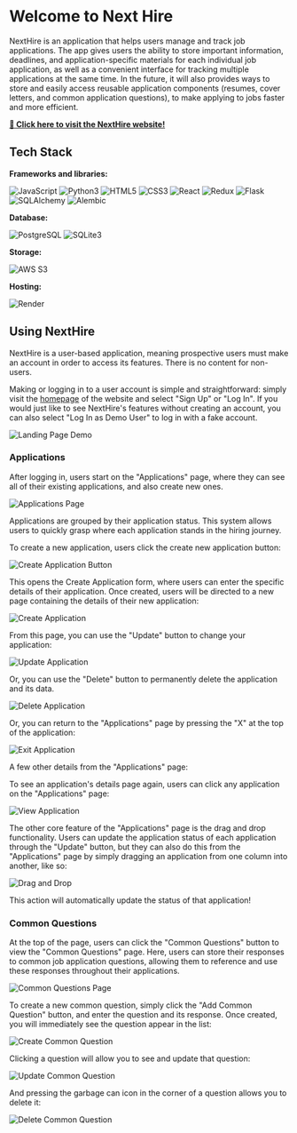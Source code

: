 # Welcome to Next Hire

NextHire is an application that helps users manage and track job applications. The app gives users the ability to store important information, deadlines, and application-specific materials for each individual job application, as well as a convenient interface for tracking multiple applications at the same time. In the future, it will also provides ways to store and easily access reusable application components (resumes, cover letters, and common application questions), to make applying to jobs faster and more efficient.

**[🔭 Click here to visit the NextHire website!](https://nexthire-m0no.onrender.com/)**

## Tech Stack

**Frameworks and libraries:** 

![JavaScript](https://img.shields.io/badge/javascript-%23323330.svg?style=for-the-badge&logo=javascript&logoColor=%23F7DF1E) ![Python3](https://img.shields.io/badge/python-3670A0?style=for-the-badge&logo=python&logoColor=ffdd54) ![HTML5](https://img.shields.io/badge/html5-%23E34F26.svg?style=for-the-badge&logo=html5&logoColor=white) ![CSS3](https://img.shields.io/badge/css3-%231572B6.svg?style=for-the-badge&logo=css3&logoColor=white) ![React](https://img.shields.io/badge/React-20232A?style=for-the-badge&logo=react&logoColor=61DAFB) ![Redux](https://img.shields.io/badge/redux-%23593d88.svg?style=for-the-badge&logo=redux&logoColor=white) ![Flask](https://img.shields.io/badge/Flask-000000?style=for-the-badge&logo=Flask&logoColor=white) ![SQLAlchemy](https://img.shields.io/badge/sqlalchemy-D71F00?style=for-the-badge&logo=sqlalchemy&logoColor=white) ![Alembic](https://img.shields.io/badge/alembic-6BA81E?style=for-the-badge&logo=alembic&logoColor=white)

**Database:** 

![PostgreSQL](https://img.shields.io/badge/PostgreSQL-316192?style=for-the-badge&logo=postgresql&logoColor=white) ![SQLite3](https://img.shields.io/badge/SQLite-003B57?style=for-the-badge&logo=SQLite&logoColor=white)

**Storage:**

![AWS S3](https://img.shields.io/badge/AWS_S3-569A31?logo=amazons3&logoColor=fff&style=for-the-badge)

**Hosting:**

![Render](https://img.shields.io/badge/Render-%46E3B7.svg?style=for-the-badge&logo=render&logoColor=white)

## Using NextHire

NextHire is a user-based application, meaning prospective users must make an account in order to access its features. There is no content for non-users. 

Making or logging in to a user account is simple and straightforward: simply visit the [homepage](https://nexthire-m0no.onrender.com/) of the website and select "Sign Up" or "Log In". If you would just like to see NextHire's features without creating an account, you can also select "Log In as Demo User" to log in with a fake account. 

![Landing Page Demo](./assets/readme_assets/Landing-Page-GIF.gif)

### Applications

After logging in, users start on the "Applications" page, where they can see all of their existing applications, and also create new ones. 

![Applications Page](./assets/readme_assets/Applications-Page.png)

Applications are grouped by their application status. This system allows users to quickly grasp where each application stands in the hiring journey.

To create a new application, users click the create new application button:

![Create Application Button](./assets/readme_assets/create-application-button.gif)

This opens the Create Application form, where users can enter the specific details of their application. Once created, users will be directed to a new page containing the details of their new application:

![Create Application](./assets/readme_assets/creating-new-application.gif)

From this page, you can use the "Update" button to change your application: 

![Update Application](./assets/readme_assets/updating-application.gif)

Or, you can use the "Delete" button to permanently delete the application and its data. 

![Delete Application](./assets/readme_assets/delete-application.gif)

Or, you can return to the "Applications" page by pressing the "X" at the top of the application:

![Exit Application](./assets/readme_assets/exit-application.gif)

A few other details from the "Applications" page:

To see an application's details page again, users can click any application on the "Applications" page:

![View Application](./assets/readme_assets/see-application-details.gif)

The other core feature of the "Applications" page is the drag and drop functionality. Users can update the application status of each application through the "Update" button, but they can also do this from the "Applications" page by simply dragging an application from one column into another, like so:

![Drag and Drop](./assets/readme_assets/drag-and-drop.gif)

This action will automatically update the status of that application!

### Common Questions

At the top of the page, users can click the "Common Questions" button to view the "Common Questions" page. Here, users can store their responses to common job application questions, allowing them to reference and use these responses throughout their applications.

![Common Questions Page](./assets/readme_assets/common-questions-page.gif)

To create a new common question, simply click the "Add Common Question" button, and enter the question and its response. Once created, you will immediately see the question appear in the list:

![Create Common Question](./assets/readme_assets/create-common-question.gif)

Clicking a question will allow you to see and update that question:

![Update Common Question](./assets/readme_assets/update-common-question.gif)

And pressing the garbage can icon in the corner of a question allows you to delete it:

![Delete Common Question](./assets/readme_assets/delete-common-question.gif)

